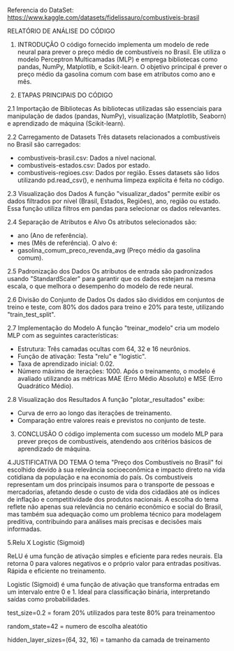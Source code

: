 Referencia do DataSet: https://www.kaggle.com/datasets/fidelissauro/combustiveis-brasil

RELATÓRIO DE ANÁLISE DO CÓDIGO

1. INTRODUÇÃO
O código fornecido implementa um modelo de rede neural para prever o preço médio de combustíveis no Brasil. Ele utiliza o modelo Perceptron Multicamadas (MLP) e emprega bibliotecas como pandas, NumPy, Matplotlib, e Scikit-learn. O objetivo principal é prever o preço médio da gasolina comum com base em atributos como ano e mês.

2. ETAPAS PRINCIPAIS DO CÓDIGO

2.1 Importação de Bibliotecas
As bibliotecas utilizadas são essenciais para manipulação de dados (pandas, NumPy), visualização (Matplotlib, Seaborn) e aprendizado de máquina (Scikit-learn).

2.2 Carregamento de Datasets
Três datasets relacionados a combustíveis no Brasil são carregados:
- combustiveis-brasil.csv: Dados a nível nacional.
- combustiveis-estados.csv: Dados por estado.
- combustiveis-regioes.csv: Dados por região.
Esses datasets são lidos utilizando pd.read_csv(), e nenhuma limpeza explícita é feita no código.

2.3 Visualização dos Dados
A função "visualizar_dados" permite exibir os dados filtrados por nível (Brasil, Estados, Regiões), ano, região ou estado. Essa função utiliza filtros em pandas para selecionar os dados relevantes.

2.4 Separação de Atributos e Alvo
Os atributos selecionados são:
- ano (Ano de referência).
- mes (Mês de referência).
O alvo é:
- gasolina_comum_preco_revenda_avg (Preço médio da gasolina comum).

2.5 Padronização dos Dados
Os atributos de entrada são padronizados usando "StandardScaler" para garantir que os dados estejam na mesma escala, o que melhora o desempenho do modelo de rede neural.

2.6 Divisão do Conjunto de Dados
Os dados são divididos em conjuntos de treino e teste, com 80% dos dados para treino e 20% para teste, utilizando "train_test_split".

2.7 Implementação do Modelo
A função "treinar_modelo" cria um modelo MLP com as seguintes características:
- Estrutura: Três camadas ocultas com 64, 32 e 16 neurônios.
- Função de ativação: Testa "relu" e "logistic".
- Taxa de aprendizado inicial: 0.02.
- Número máximo de iterações: 1000.
Após o treinamento, o modelo é avaliado utilizando as métricas MAE (Erro Médio Absoluto) e MSE (Erro Quadrático Médio).

2.8 Visualização dos Resultados
A função "plotar_resultados" exibe:
- Curva de erro ao longo das iterações de treinamento.
- Comparação entre valores reais e previstos no conjunto de teste.

3. CONCLUSÃO
O código implementa com sucesso um modelo MLP para prever preços de combustíveis, atendendo aos critérios básicos de aprendizado de máquina.

4.JUSTIFICATIVA DO TEMA
O tema "Preço dos Combustíveis no Brasil" foi escolhido devido à sua relevância socioeconômica e impacto direto na vida cotidiana da população e na economia do país. Os combustíveis representam um dos principais insumos para o transporte de pessoas e mercadorias, afetando desde o custo de vida dos cidadãos até os índices de inflação e competitividade dos produtos nacionais.
A escolha do tema reflete não apenas sua relevância no cenário econômico e social do Brasil, mas também sua adequação como um problema técnico para modelagem preditiva, contribuindo para análises mais precisas e decisões mais informadas.

5.Relu X Logistic (Sigmoid)

ReLU é uma função de ativação simples e eficiente para redes neurais. Ela retorna 0 para valores negativos e o próprio valor para entradas positivas.
Rápida e eficiente no treinamento.

Logistic (Sigmoid) é uma função de ativação que transforma entradas em um intervalo entre 0 e 1.
​Ideal para classificação binária, interpretando saídas como probabilidades.

test_size=0.2 = foram 20% utilizados para teste
80% para treinamentoo

random_state=42 = numero de escolha aleatótio

hidden_layer_sizes=(64, 32, 16) = tamanho da camada de treinamento 



